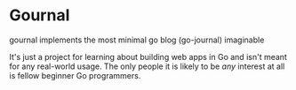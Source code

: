 Gournal
=======

gournal implements the most minimal go blog (go-journal) imaginable

It's just a project for learning about building web apps in Go and isn't meant for any real-world usage. The only people it is likely to be *any* interest at all is fellow beginner Go programmers.
